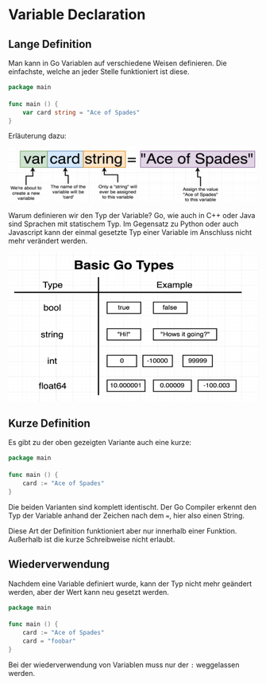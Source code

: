 # Variable Declaration

## Lange Definition

Man kann in Go Variablen auf verschiedene Weisen definieren. Die einfachste,
welche an jeder Stelle funktioniert ist diese.

```go
package main

func main () {
    var card string = "Ace of Spades"
}
```

Erläuterung dazu:

![Lange Variablen Declaration](/go/images/variablenDeclarationLong.png)

Warum definieren wir den Typ der Variable? Go, wie auch in C++ oder Java sind
Sprachen mit statischem Typ. Im Gegensatz zu Python oder auch Javascript kann
der einmal gesetzte Typ einer Variable im Anschluss nicht mehr verändert werden.

![Types](/go/images/typesInGo.png)

## Kurze Definition

Es gibt zu der oben gezeigten Variante auch eine kurze:

```go
package main

func main () {
    card := "Ace of Spades"
}
```

Die beiden Varianten sind komplett identischt. Der Go Compiler erkennt den Typ
der Variable anhand der Zeichen nach dem `=`, hier also einen String.

Diese Art der Definition funktioniert aber nur innerhalb einer Funktion.
Außerhalb ist die kurze Schreibweise nicht erlaubt.

## Wiederverwendung

Nachdem eine Variable definiert wurde, kann der Typ nicht mehr geändert werden,
aber der Wert kann neu gesetzt werden.

```go
package main

func main () {
    card := "Ace of Spades"
    card = "foobar"
}
```

Bei der wiederverwendung von Variablen muss nur der `:` weggelassen werden.
